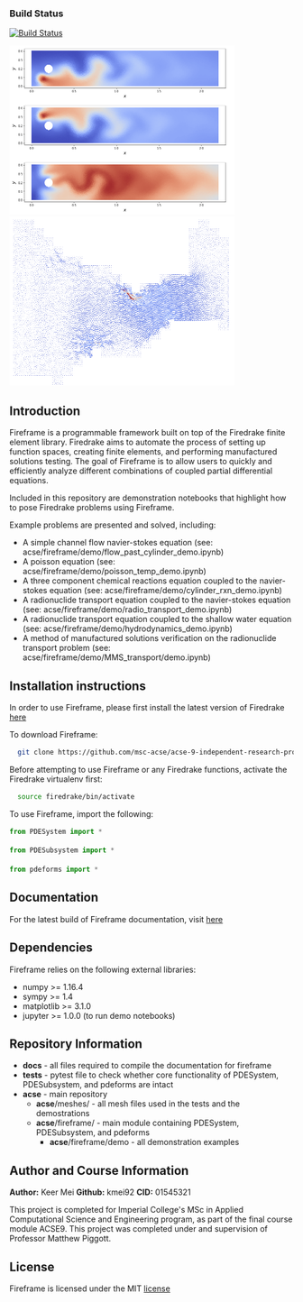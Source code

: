 ### Build Status
[![Build Status](https://travis-ci.com/msc-acse/acse-9-independent-research-project-kmei92.svg?branch=master)](https://travis-ci.com/msc-acse/acse-9-independent-research-project-kmei92)

<img src="imgs/fireframe_rxns.png" title="Three component flow coupled chemical reactions" width="400" height="300" /><img src="imgs/gibraltar_flow.png" title="Velocity of shallow water equations solved on the Strait of Gibraltar" width="400" height="300" />

## Introduction
Fireframe is a programmable framework built on top of the Firedrake finite element library. Firedrake aims to automate the process
of setting up function spaces, creating finite elements, and performing manufactured solutions testing.
The goal of Fireframe is to allow users to quickly and efficiently analyze different combinations of coupled partial differential equations.

Included in this repository are demonstration notebooks that highlight how to pose Firedrake problems using Fireframe.

Example problems are presented and solved, including:
 - A simple channel flow navier-stokes equation (see: acse/fireframe/demo/flow_past_cylinder_demo.ipynb)
 - A poisson equation (see: acse/fireframe/demo/poisson_temp_demo.ipynb)
 - A three component chemical reactions  equation coupled to the navier-stokes equation (see: acse/fireframe/demo/cylinder_rxn_demo.ipynb)
 - A radionuclide transport equation coupled to the navier-stokes equation (see: acse/fireframe/demo/radio_transport_demo.ipynb)
 - A radionuclide transport equation coupled to the shallow water equation (see: acse/fireframe/demo/hydrodynamics_demo.ipynb)
 - A method of manufactured solutions verification on the radionuclide transport problem (see: acse/fireframe/demo/MMS_transport/demo.ipynb)

## Installation instructions
In order to use Fireframe, please first install the latest version of Firedrake [here](https://www.firedrakeproject.org/download.html)

To download Fireframe:
```bash
  git clone https://github.com/msc-acse/acse-9-independent-research-project-kmei92.git
```
Before attempting to use Fireframe or any Firedrake functions, activate the Firedrake virtualenv first:
```bash
  source firedrake/bin/activate
```
To use Fireframe, import the following:
```python
from PDESystem import *

from PDESubsystem import *

from pdeforms import *
```
## Documentation
For the latest build of Fireframe documentation, visit [here](https://fireframe.readthedocs.io/en/latest/index.html)

## Dependencies
Fireframe relies on the following external libraries:

 - numpy >= 1.16.4
 - sympy >= 1.4
 - matplotlib >= 3.1.0
 - jupyter >= 1.0.0 (to run demo notebooks)

## Repository Information
* __docs__				- all files required to compile the documentation for fireframe
* __tests__				- pytest file to check whether core functionality of PDESystem, PDESubsystem, and pdeforms are intact
* __acse__				- main repository
    * __acse__/meshes/			- all mesh files used in the tests and the demostrations
    * __acse__/fireframe/		- main module containing PDESystem, PDESubsystem, and pdeforms
        * __acse__/fireframe/demo	- all demonstration examples 

## Author and Course Information
__Author:__ Keer Mei
__Github:__ kmei92
__CID:__ 01545321

This project is completed for Imperial College's MSc in Applied Computational Science and Engineering program,
as part of the final course module ACSE9. This project was completed under and supervision of Professor Matthew Piggott. 
## License
Fireframe is licensed under the MIT [license](https://github.com/msc-acse/acse-9-independent-research-project-kmei92/blob/master/LICENSE)

